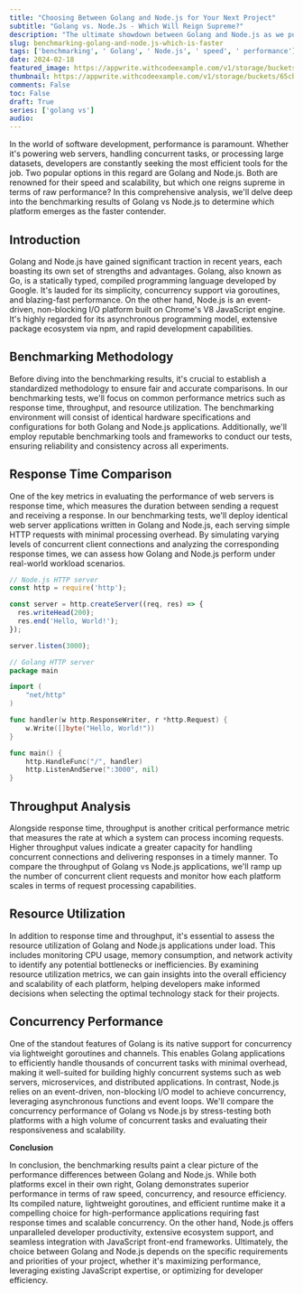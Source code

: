 ```yaml
---
title: "Choosing Between Golang and Node.js for Your Next Project"
subtitle: "Golang vs. Node.Js - Which Will Reign Supreme?"
description: "The ultimate showdown between Golang and Node.js as we push these powerful technologies to their limits to determine the speed champion!"
slug: benchmarking-golang-and-node.js-which-is-faster
tags: ['benchmarking', ' Golang', ' Node.js', ' speed', ' performance']
date: 2024-02-18
featured_image: https://appwrite.withcodeexample.com/v1/storage/buckets/65cb3fcd6bbe0f7e04d4/files/65cf8f45c5d1d939417b/preview?width=1280&height=0&gravity=center&quality=90&project=65ca51d2711f0f5e1fa8
thumbnail: https://appwrite.withcodeexample.com/v1/storage/buckets/65cb3fcd6bbe0f7e04d4/files/65cf8f45c5d1d939417b/preview?width=400&height=0&gravity=center&quality=90&project=65ca51d2711f0f5e1fa8
comments: False
toc: False
draft: True
series: ['golang vs']
audio: 
---
```

In the world of software development, performance is paramount. Whether it's powering web servers, handling concurrent tasks, or processing large datasets, developers are constantly seeking the most efficient tools for the job. Two popular options in this regard are Golang and Node.js. Both are renowned for their speed and scalability, but which one reigns supreme in terms of raw performance? In this comprehensive analysis, we'll delve deep into the benchmarking results of Golang vs Node.js to determine which platform emerges as the faster contender.

## Introduction

Golang and Node.js have gained significant traction in recent years, each boasting its own set of strengths and advantages. Golang, also known as Go, is a statically typed, compiled programming language developed by Google. It's lauded for its simplicity, concurrency support via goroutines, and blazing-fast performance. On the other hand, Node.js is an event-driven, non-blocking I/O platform built on Chrome's V8 JavaScript engine. It's highly regarded for its asynchronous programming model, extensive package ecosystem via npm, and rapid development capabilities.

## Benchmarking Methodology

Before diving into the benchmarking results, it's crucial to establish a standardized methodology to ensure fair and accurate comparisons. In our benchmarking tests, we'll focus on common performance metrics such as response time, throughput, and resource utilization. The benchmarking environment will consist of identical hardware specifications and configurations for both Golang and Node.js applications. Additionally, we'll employ reputable benchmarking tools and frameworks to conduct our tests, ensuring reliability and consistency across all experiments.

## Response Time Comparison

One of the key metrics in evaluating the performance of web servers is response time, which measures the duration between sending a request and receiving a response. In our benchmarking tests, we'll deploy identical web server applications written in Golang and Node.js, each serving simple HTTP requests with minimal processing overhead. By simulating varying levels of concurrent client connections and analyzing the corresponding response times, we can assess how Golang and Node.js perform under real-world workload scenarios.

```javascript
// Node.js HTTP server
const http = require('http');

const server = http.createServer((req, res) => {
  res.writeHead(200);
  res.end('Hello, World!');
});

server.listen(3000);
```

```go
// Golang HTTP server
package main

import (
    "net/http"
)

func handler(w http.ResponseWriter, r *http.Request) {
    w.Write([]byte("Hello, World!"))
}

func main() {
    http.HandleFunc("/", handler)
    http.ListenAndServe(":3000", nil)
}
```

## Throughput Analysis

Alongside response time, throughput is another critical performance metric that measures the rate at which a system can process incoming requests. Higher throughput values indicate a greater capacity for handling concurrent connections and delivering responses in a timely manner. To compare the throughput of Golang vs Node.js applications, we'll ramp up the number of concurrent client requests and monitor how each platform scales in terms of request processing capabilities.

## Resource Utilization

In addition to response time and throughput, it's essential to assess the resource utilization of Golang and Node.js applications under load. This includes monitoring CPU usage, memory consumption, and network activity to identify any potential bottlenecks or inefficiencies. By examining resource utilization metrics, we can gain insights into the overall efficiency and scalability of each platform, helping developers make informed decisions when selecting the optimal technology stack for their projects.

## Concurrency Performance

One of the standout features of Golang is its native support for concurrency via lightweight goroutines and channels. This enables Golang applications to efficiently handle thousands of concurrent tasks with minimal overhead, making it well-suited for building highly concurrent systems such as web servers, microservices, and distributed applications. In contrast, Node.js relies on an event-driven, non-blocking I/O model to achieve concurrency, leveraging asynchronous functions and event loops. We'll compare the concurrency performance of Golang vs Node.js by stress-testing both platforms with a high volume of concurrent tasks and evaluating their responsiveness and scalability.

**Conclusion**

In conclusion, the benchmarking results paint a clear picture of the performance differences between Golang and Node.js. While both platforms excel in their own right, Golang demonstrates superior performance in terms of raw speed, concurrency, and resource efficiency. Its compiled nature, lightweight goroutines, and efficient runtime make it a compelling choice for high-performance applications requiring fast response times and scalable concurrency. On the other hand, Node.js offers unparalleled developer productivity, extensive ecosystem support, and seamless integration with JavaScript front-end frameworks. Ultimately, the choice between Golang and Node.js depends on the specific requirements and priorities of your project, whether it's maximizing performance, leveraging existing JavaScript expertise, or optimizing for developer efficiency.